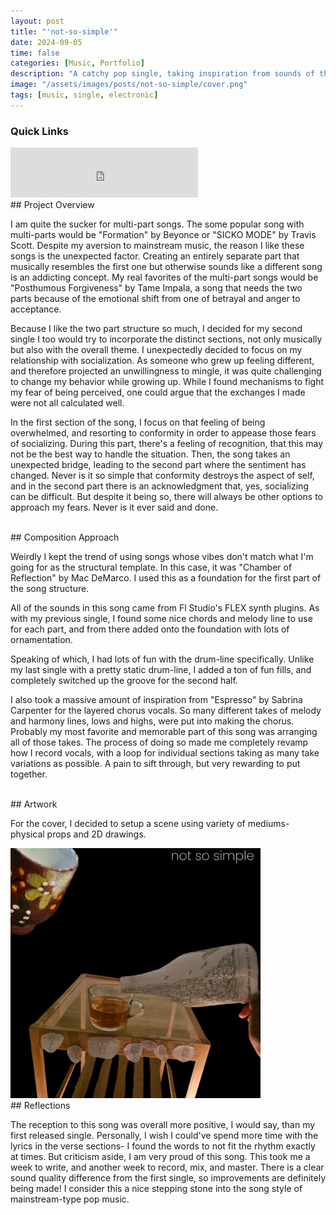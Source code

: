 ```yaml
---
layout: post
title: "'not-so-simple'"
date: 2024-09-05
time: false
categories: [Music, Portfolio]
description: "A catchy pop single, taking inspiration from sounds of the 80s."
image: "/assets/images/posts/not-so-simple/cover.png"
tags: [music, single, electronic]
---
```


### Quick Links
<iframe src="https://open.spotify.com/embed/track/0QH7LE8xYuec8adDp7Xc6y" width="300" height="80" frameborder="0" allowtransparency="true" allow="encrypted-media"></iframe>

<br>
## Project Overview

I am quite the sucker for multi-part songs. The some popular song with multi-parts would be "Formation" by Beyonce or "SICKO MODE" by Travis Scott. Despite my aversion to mainstream music, the reason I like these songs is the unexpected factor. Creating an entirely separate part that musically resembles the first one but otherwise sounds like a different song is an addicting concept. My real favorites of the multi-part songs would be "Posthumous Forgiveness" by Tame Impala, a song that needs the two parts because of the emotional shift from one of betrayal and anger to acceptance. 

Because I like the two part structure so much, I decided for my second single I too would try to incorporate the distinct sections, not only musically but also with the overall theme. I unexpectedly decided to focus on my relationship with socialization. As someone who grew up feeling different, and therefore projected an unwillingness to mingle, it was quite challenging to change my behavior while growing up. While I found mechanisms to fight my fear of being perceived, one could argue that the exchanges I made were not all calculated well. 

In the first section of the song, I focus on that feeling of being overwhelmed, and resorting to conformity in order to appease those fears of socializing. During this part, there's a feeling of recognition, that this may not be the best way to handle the situation. Then, the song takes an unexpected bridge, leading to the second part where the sentiment has changed. Never is it so simple that conformity destroys the aspect of self, and in the second part there is an acknowledgment that, yes, socializing can be difficult. But despite it being so, there will always be other options to approach my fears. Never is it ever said and done. 

<br>
## Composition Approach

Weirdly I kept the trend of using songs whose vibes don't match what I'm going for as the structural template. In this case, it was "Chamber of Reflection" by Mac DeMarco. I used this as a foundation for the first part of the song structure. 

All of the sounds in this song came from Fl Studio's FLEX synth plugins. As with my previous single, I found some nice chords and melody line to use for each part, and from there added onto the foundation with lots of ornamentation. 

Speaking of which, I had lots of fun with the drum-line specifically. Unlike my last single with a pretty static drum-line, I added a ton of fun fills, and completely switched up the groove for the second half. 

I also took a massive amount of inspiration from "Espresso" by Sabrina Carpenter for the layered chorus vocals. So many different takes of melody and harmony lines, lows and highs, were put into making the chorus. Probably my most favorite and memorable part of this song was arranging all of those takes. The process of doing so made me completely revamp how I record vocals, with a loop for individual sections taking as many take variations as possible. A pain to sift through, but very rewarding to put together. 

<br>
## Artwork

For the cover, I decided to setup a scene using variety of mediums- physical props and 2D drawings. 

<img src="/assets/images/posts/not-so-simple/cover.png" alt="Not So Simple - Cover Art" width="400">

<br>
## Reflections

The reception to this song was overall more positive, I would say, than my first released single. Personally, I wish I could've spend more time with the lyrics in the verse sections- I found the words to not fit the rhythm exactly at times. But criticism aside, I am very proud of this song. This took me a week to write, and another week to record, mix, and master. There is a clear sound quality difference from the first single, so improvements are definitely being made! I consider this a nice stepping stone into the song style of mainstream-type pop music. 